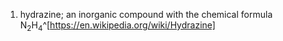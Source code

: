 1. hydrazine; an inorganic compound with the chemical formula N<sub>2</sub>H<sub>4</sub>^[https://en.wikipedia.org/wiki/Hydrazine]